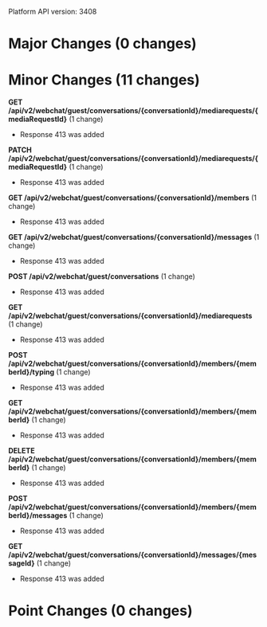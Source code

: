 Platform API version: 3408


# Major Changes (0 changes)


# Minor Changes (11 changes)

**GET /api/v2/webchat/guest/conversations/{conversationId}/mediarequests/{mediaRequestId}** (1 change)

* Response 413 was added

**PATCH /api/v2/webchat/guest/conversations/{conversationId}/mediarequests/{mediaRequestId}** (1 change)

* Response 413 was added

**GET /api/v2/webchat/guest/conversations/{conversationId}/members** (1 change)

* Response 413 was added

**GET /api/v2/webchat/guest/conversations/{conversationId}/messages** (1 change)

* Response 413 was added

**POST /api/v2/webchat/guest/conversations** (1 change)

* Response 413 was added

**GET /api/v2/webchat/guest/conversations/{conversationId}/mediarequests** (1 change)

* Response 413 was added

**POST /api/v2/webchat/guest/conversations/{conversationId}/members/{memberId}/typing** (1 change)

* Response 413 was added

**GET /api/v2/webchat/guest/conversations/{conversationId}/members/{memberId}** (1 change)

* Response 413 was added

**DELETE /api/v2/webchat/guest/conversations/{conversationId}/members/{memberId}** (1 change)

* Response 413 was added

**POST /api/v2/webchat/guest/conversations/{conversationId}/members/{memberId}/messages** (1 change)

* Response 413 was added

**GET /api/v2/webchat/guest/conversations/{conversationId}/messages/{messageId}** (1 change)

* Response 413 was added


# Point Changes (0 changes)
